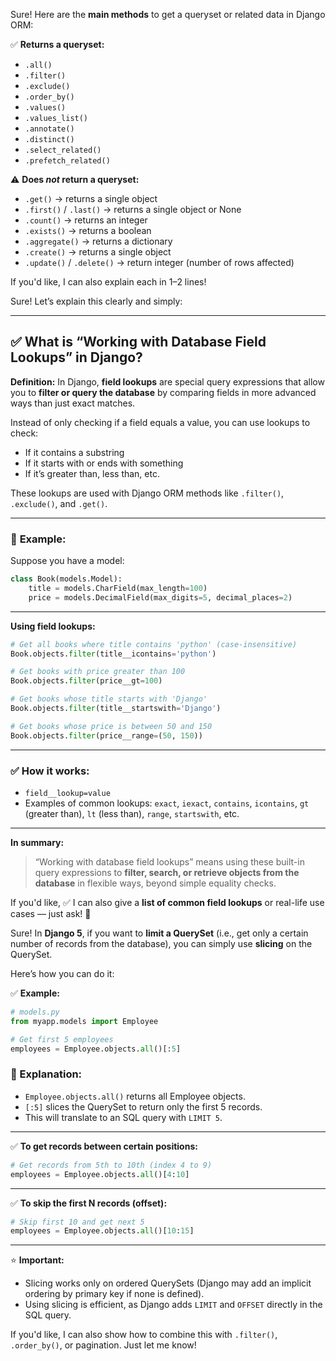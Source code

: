 Sure! Here are the **main methods** to get a queryset or related data in Django ORM:

✅ **Returns a queryset:**

- `.all()`
- `.filter()`
- `.exclude()`
- `.order_by()`
- `.values()`
- `.values_list()`
- `.annotate()`
- `.distinct()`
- `.select_related()`
- `.prefetch_related()`

⚠ **Does _not_ return a queryset:**

- `.get()` → returns a single object
- `.first()` / `.last()` → returns a single object or None
- `.count()` → returns an integer
- `.exists()` → returns a boolean
- `.aggregate()` → returns a dictionary
- `.create()` → returns a single object
- `.update()` / `.delete()` → return integer (number of rows affected)

If you'd like, I can also explain each in 1–2 lines!

Sure! Let’s explain this clearly and simply:

---

## ✅ **What is “Working with Database Field Lookups” in Django?**

**Definition:**
In Django, **field lookups** are special query expressions that allow you to **filter or query the database** by comparing fields in more advanced ways than just exact matches.

Instead of only checking if a field equals a value, you can use lookups to check:

- If it contains a substring
- If it starts with or ends with something
- If it’s greater than, less than, etc.

These lookups are used with Django ORM methods like `.filter()`, `.exclude()`, and `.get()`.

---

### 🧩 **Example:**

Suppose you have a model:

```python
class Book(models.Model):
    title = models.CharField(max_length=100)
    price = models.DecimalField(max_digits=5, decimal_places=2)
```

---

**Using field lookups:**

```python
# Get all books where title contains 'python' (case-insensitive)
Book.objects.filter(title__icontains='python')

# Get books with price greater than 100
Book.objects.filter(price__gt=100)

# Get books whose title starts with 'Django'
Book.objects.filter(title__startswith='Django')

# Get books whose price is between 50 and 150
Book.objects.filter(price__range=(50, 150))
```

---

### ✅ **How it works:**

- `field__lookup=value`
- Examples of common lookups: `exact`, `iexact`, `contains`, `icontains`, `gt` (greater than), `lt` (less than), `range`, `startswith`, etc.

---

**In summary:**

> “Working with database field lookups” means using these built-in query expressions to **filter, search, or retrieve objects from the database** in flexible ways, beyond simple equality checks.

If you'd like,
✅ I can also give a **list of common field lookups** or real-life use cases — just ask! 🚀

Sure! In **Django 5**, if you want to **limit a QuerySet** (i.e., get only a certain number of records from the database), you can simply use **slicing** on the QuerySet.

Here’s how you can do it:

✅ **Example:**

```python
# models.py
from myapp.models import Employee

# Get first 5 employees
employees = Employee.objects.all()[:5]
```

### 🔹 Explanation:

- `Employee.objects.all()` returns all Employee objects.
- `[:5]` slices the QuerySet to return only the first 5 records.
- This will translate to an SQL query with `LIMIT 5`.

---

✅ **To get records between certain positions:**

```python
# Get records from 5th to 10th (index 4 to 9)
employees = Employee.objects.all()[4:10]
```

---

✅ **To skip the first N records (offset):**

```python
# Skip first 10 and get next 5
employees = Employee.objects.all()[10:15]
```

---

⭐ **Important:**

- Slicing works only on ordered QuerySets (Django may add an implicit ordering by primary key if none is defined).
- Using slicing is efficient, as Django adds `LIMIT` and `OFFSET` directly in the SQL query.

If you'd like, I can also show how to combine this with `.filter()`, `.order_by()`, or pagination. Just let me know!
